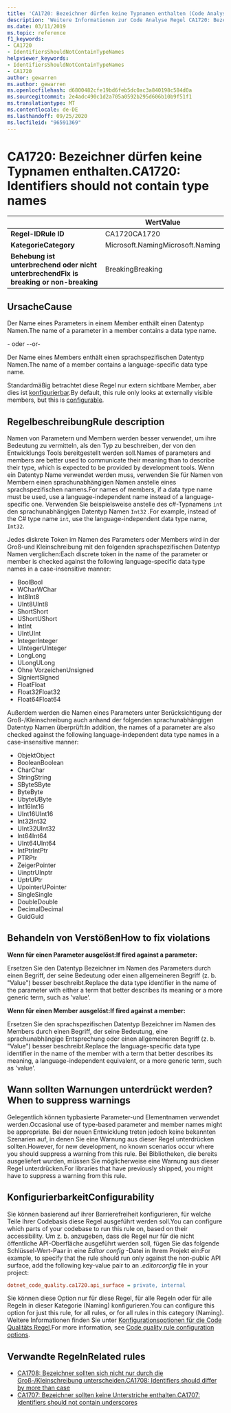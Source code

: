 ```yaml
---
title: 'CA1720: Bezeichner dürfen keine Typnamen enthalten (Code Analyse)'
description: 'Weitere Informationen zur Code Analyse Regel CA1720: Bezeichner dürfen keine Typnamen enthalten.'
ms.date: 03/11/2019
ms.topic: reference
f1_keywords:
- CA1720
- IdentifiersShouldNotContainTypeNames
helpviewer_keywords:
- IdentifiersShouldNotContainTypeNames
- CA1720
author: gewarren
ms.author: gewarren
ms.openlocfilehash: d6800482cfe19bd6feb5dc0ac3a840198c584d0a
ms.sourcegitcommit: 2e4adc490c1d2a705a0592b295d606b10b9f51f1
ms.translationtype: MT
ms.contentlocale: de-DE
ms.lasthandoff: 09/25/2020
ms.locfileid: "96591369"
---
```

# <a name="ca1720-identifiers-should-not-contain-type-names"></a><span data-ttu-id="3a07f-103">CA1720: Bezeichner dürfen keine Typnamen enthalten.</span><span class="sxs-lookup"><span data-stu-id="3a07f-103">CA1720: Identifiers should not contain type names</span></span>

| | <span data-ttu-id="3a07f-104">Wert</span><span class="sxs-lookup"><span data-stu-id="3a07f-104">Value</span></span> |
|-|-|
| <span data-ttu-id="3a07f-105">**Regel-ID**</span><span class="sxs-lookup"><span data-stu-id="3a07f-105">**Rule ID**</span></span> |<span data-ttu-id="3a07f-106">CA1720</span><span class="sxs-lookup"><span data-stu-id="3a07f-106">CA1720</span></span>|
| <span data-ttu-id="3a07f-107">**Kategorie**</span><span class="sxs-lookup"><span data-stu-id="3a07f-107">**Category**</span></span> |<span data-ttu-id="3a07f-108">Microsoft.Naming</span><span class="sxs-lookup"><span data-stu-id="3a07f-108">Microsoft.Naming</span></span>|
| <span data-ttu-id="3a07f-109">**Behebung ist unterbrechend oder nicht unterbrechend**</span><span class="sxs-lookup"><span data-stu-id="3a07f-109">**Fix is breaking or non-breaking**</span></span> |<span data-ttu-id="3a07f-110">Breaking</span><span class="sxs-lookup"><span data-stu-id="3a07f-110">Breaking</span></span>|

## <a name="cause"></a><span data-ttu-id="3a07f-111">Ursache</span><span class="sxs-lookup"><span data-stu-id="3a07f-111">Cause</span></span>

<span data-ttu-id="3a07f-112">Der Name eines Parameters in einem Member enthält einen Datentyp Namen.</span><span class="sxs-lookup"><span data-stu-id="3a07f-112">The name of a parameter in a member contains a data type name.</span></span>

<span data-ttu-id="3a07f-113">- oder -</span><span class="sxs-lookup"><span data-stu-id="3a07f-113">-or-</span></span>

<span data-ttu-id="3a07f-114">Der Name eines Members enthält einen sprachspezifischen Datentyp Namen.</span><span class="sxs-lookup"><span data-stu-id="3a07f-114">The name of a member contains a language-specific data type name.</span></span>

<span data-ttu-id="3a07f-115">Standardmäßig betrachtet diese Regel nur extern sichtbare Member, aber dies ist [konfigurierbar](#configurability).</span><span class="sxs-lookup"><span data-stu-id="3a07f-115">By default, this rule only looks at externally visible members, but this is [configurable](#configurability).</span></span>

## <a name="rule-description"></a><span data-ttu-id="3a07f-116">Regelbeschreibung</span><span class="sxs-lookup"><span data-stu-id="3a07f-116">Rule description</span></span>

<span data-ttu-id="3a07f-117">Namen von Parametern und Membern werden besser verwendet, um ihre Bedeutung zu vermitteln, als den Typ zu beschreiben, der von den Entwicklungs Tools bereitgestellt werden soll.</span><span class="sxs-lookup"><span data-stu-id="3a07f-117">Names of parameters and members are better used to communicate their meaning than to describe their type, which is expected to be provided by development tools.</span></span> <span data-ttu-id="3a07f-118">Wenn ein Datentyp Name verwendet werden muss, verwenden Sie für Namen von Membern einen sprachunabhängigen Namen anstelle eines sprachspezifischen namens.</span><span class="sxs-lookup"><span data-stu-id="3a07f-118">For names of members, if a data type name must be used, use a language-independent name instead of a language-specific one.</span></span> <span data-ttu-id="3a07f-119">Verwenden Sie beispielsweise anstelle des c#-Typnamens `int` den sprachunabhängigen Datentyp Namen `Int32` .</span><span class="sxs-lookup"><span data-stu-id="3a07f-119">For example, instead of the C# type name `int`, use the language-independent data type name, `Int32`.</span></span>

<span data-ttu-id="3a07f-120">Jedes diskrete Token im Namen des Parameters oder Members wird in der Groß-und Kleinschreibung mit den folgenden sprachspezifischen Datentyp Namen verglichen:</span><span class="sxs-lookup"><span data-stu-id="3a07f-120">Each discrete token in the name of the parameter or member is checked against the following language-specific data type names in a case-insensitive manner:</span></span>

- <span data-ttu-id="3a07f-121">Bool</span><span class="sxs-lookup"><span data-stu-id="3a07f-121">Bool</span></span>
- <span data-ttu-id="3a07f-122">WChar</span><span class="sxs-lookup"><span data-stu-id="3a07f-122">WChar</span></span>
- <span data-ttu-id="3a07f-123">Int8</span><span class="sxs-lookup"><span data-stu-id="3a07f-123">Int8</span></span>
- <span data-ttu-id="3a07f-124">UInt8</span><span class="sxs-lookup"><span data-stu-id="3a07f-124">UInt8</span></span>
- <span data-ttu-id="3a07f-125">Short</span><span class="sxs-lookup"><span data-stu-id="3a07f-125">Short</span></span>
- <span data-ttu-id="3a07f-126">UShort</span><span class="sxs-lookup"><span data-stu-id="3a07f-126">UShort</span></span>
- <span data-ttu-id="3a07f-127">Int</span><span class="sxs-lookup"><span data-stu-id="3a07f-127">Int</span></span>
- <span data-ttu-id="3a07f-128">UInt</span><span class="sxs-lookup"><span data-stu-id="3a07f-128">UInt</span></span>
- <span data-ttu-id="3a07f-129">Integer</span><span class="sxs-lookup"><span data-stu-id="3a07f-129">Integer</span></span>
- <span data-ttu-id="3a07f-130">UInteger</span><span class="sxs-lookup"><span data-stu-id="3a07f-130">UInteger</span></span>
- <span data-ttu-id="3a07f-131">Long</span><span class="sxs-lookup"><span data-stu-id="3a07f-131">Long</span></span>
- <span data-ttu-id="3a07f-132">ULong</span><span class="sxs-lookup"><span data-stu-id="3a07f-132">ULong</span></span>
- <span data-ttu-id="3a07f-133">Ohne Vorzeichen</span><span class="sxs-lookup"><span data-stu-id="3a07f-133">Unsigned</span></span>
- <span data-ttu-id="3a07f-134">Signiert</span><span class="sxs-lookup"><span data-stu-id="3a07f-134">Signed</span></span>
- <span data-ttu-id="3a07f-135">Float</span><span class="sxs-lookup"><span data-stu-id="3a07f-135">Float</span></span>
- <span data-ttu-id="3a07f-136">Float32</span><span class="sxs-lookup"><span data-stu-id="3a07f-136">Float32</span></span>
- <span data-ttu-id="3a07f-137">Float64</span><span class="sxs-lookup"><span data-stu-id="3a07f-137">Float64</span></span>

<span data-ttu-id="3a07f-138">Außerdem werden die Namen eines Parameters unter Berücksichtigung der Groß-/Kleinschreibung auch anhand der folgenden sprachunabhängigen Datentyp Namen überprüft:</span><span class="sxs-lookup"><span data-stu-id="3a07f-138">In addition, the names of a parameter are also checked against the following language-independent data type names in a case-insensitive manner:</span></span>

- <span data-ttu-id="3a07f-139">Objekt</span><span class="sxs-lookup"><span data-stu-id="3a07f-139">Object</span></span>
- <span data-ttu-id="3a07f-140">Boolean</span><span class="sxs-lookup"><span data-stu-id="3a07f-140">Boolean</span></span>
- <span data-ttu-id="3a07f-141">Char</span><span class="sxs-lookup"><span data-stu-id="3a07f-141">Char</span></span>
- <span data-ttu-id="3a07f-142">String</span><span class="sxs-lookup"><span data-stu-id="3a07f-142">String</span></span>
- <span data-ttu-id="3a07f-143">SByte</span><span class="sxs-lookup"><span data-stu-id="3a07f-143">SByte</span></span>
- <span data-ttu-id="3a07f-144">Byte</span><span class="sxs-lookup"><span data-stu-id="3a07f-144">Byte</span></span>
- <span data-ttu-id="3a07f-145">Ubyte</span><span class="sxs-lookup"><span data-stu-id="3a07f-145">UByte</span></span>
- <span data-ttu-id="3a07f-146">Int16</span><span class="sxs-lookup"><span data-stu-id="3a07f-146">Int16</span></span>
- <span data-ttu-id="3a07f-147">UInt16</span><span class="sxs-lookup"><span data-stu-id="3a07f-147">UInt16</span></span>
- <span data-ttu-id="3a07f-148">Int32</span><span class="sxs-lookup"><span data-stu-id="3a07f-148">Int32</span></span>
- <span data-ttu-id="3a07f-149">UInt32</span><span class="sxs-lookup"><span data-stu-id="3a07f-149">UInt32</span></span>
- <span data-ttu-id="3a07f-150">Int64</span><span class="sxs-lookup"><span data-stu-id="3a07f-150">Int64</span></span>
- <span data-ttu-id="3a07f-151">UInt64</span><span class="sxs-lookup"><span data-stu-id="3a07f-151">UInt64</span></span>
- <span data-ttu-id="3a07f-152">IntPtr</span><span class="sxs-lookup"><span data-stu-id="3a07f-152">IntPtr</span></span>
- <span data-ttu-id="3a07f-153">PTR</span><span class="sxs-lookup"><span data-stu-id="3a07f-153">Ptr</span></span>
- <span data-ttu-id="3a07f-154">Zeiger</span><span class="sxs-lookup"><span data-stu-id="3a07f-154">Pointer</span></span>
- <span data-ttu-id="3a07f-155">Uinptr</span><span class="sxs-lookup"><span data-stu-id="3a07f-155">UInptr</span></span>
- <span data-ttu-id="3a07f-156">Uptr</span><span class="sxs-lookup"><span data-stu-id="3a07f-156">UPtr</span></span>
- <span data-ttu-id="3a07f-157">Upointer</span><span class="sxs-lookup"><span data-stu-id="3a07f-157">UPointer</span></span>
- <span data-ttu-id="3a07f-158">Single</span><span class="sxs-lookup"><span data-stu-id="3a07f-158">Single</span></span>
- <span data-ttu-id="3a07f-159">Double</span><span class="sxs-lookup"><span data-stu-id="3a07f-159">Double</span></span>
- <span data-ttu-id="3a07f-160">Decimal</span><span class="sxs-lookup"><span data-stu-id="3a07f-160">Decimal</span></span>
- <span data-ttu-id="3a07f-161">Guid</span><span class="sxs-lookup"><span data-stu-id="3a07f-161">Guid</span></span>

## <a name="how-to-fix-violations"></a><span data-ttu-id="3a07f-162">Behandeln von Verstößen</span><span class="sxs-lookup"><span data-stu-id="3a07f-162">How to fix violations</span></span>

<span data-ttu-id="3a07f-163">**Wenn für einen Parameter ausgelöst:**</span><span class="sxs-lookup"><span data-stu-id="3a07f-163">**If fired against a parameter:**</span></span>

<span data-ttu-id="3a07f-164">Ersetzen Sie den Datentyp Bezeichner im Namen des Parameters durch einen Begriff, der seine Bedeutung oder einen allgemeineren Begriff (z. b. "Value") besser beschreibt.</span><span class="sxs-lookup"><span data-stu-id="3a07f-164">Replace the data type identifier in the name of the parameter with either a term that better describes its meaning or a more generic term, such as 'value'.</span></span>

<span data-ttu-id="3a07f-165">**Wenn für einen Member ausgelöst:**</span><span class="sxs-lookup"><span data-stu-id="3a07f-165">**If fired against a member:**</span></span>

<span data-ttu-id="3a07f-166">Ersetzen Sie den sprachspezifischen Datentyp Bezeichner im Namen des Members durch einen Begriff, der seine Bedeutung, eine sprachunabhängige Entsprechung oder einen allgemeineren Begriff (z. b. "Value") besser beschreibt.</span><span class="sxs-lookup"><span data-stu-id="3a07f-166">Replace the language-specific data type identifier in the name of the member with a term that better describes its meaning, a language-independent equivalent, or a more generic term, such as 'value'.</span></span>

## <a name="when-to-suppress-warnings"></a><span data-ttu-id="3a07f-167">Wann sollten Warnungen unterdrückt werden?</span><span class="sxs-lookup"><span data-stu-id="3a07f-167">When to suppress warnings</span></span>

<span data-ttu-id="3a07f-168">Gelegentlich können typbasierte Parameter-und Elementnamen verwendet werden.</span><span class="sxs-lookup"><span data-stu-id="3a07f-168">Occasional use of type-based parameter and member names might be appropriate.</span></span> <span data-ttu-id="3a07f-169">Bei der neuen Entwicklung treten jedoch keine bekannten Szenarien auf, in denen Sie eine Warnung aus dieser Regel unterdrücken sollten.</span><span class="sxs-lookup"><span data-stu-id="3a07f-169">However, for new development, no known scenarios occur where you should suppress a warning from this rule.</span></span> <span data-ttu-id="3a07f-170">Bei Bibliotheken, die bereits ausgeliefert wurden, müssen Sie möglicherweise eine Warnung aus dieser Regel unterdrücken.</span><span class="sxs-lookup"><span data-stu-id="3a07f-170">For libraries that have previously shipped, you might have to suppress a warning from this rule.</span></span>

## <a name="configurability"></a><span data-ttu-id="3a07f-171">Konfigurierbarkeit</span><span class="sxs-lookup"><span data-stu-id="3a07f-171">Configurability</span></span>

<span data-ttu-id="3a07f-172">Sie können basierend auf ihrer Barrierefreiheit konfigurieren, für welche Teile Ihrer Codebasis diese Regel ausgeführt werden soll.</span><span class="sxs-lookup"><span data-stu-id="3a07f-172">You can configure which parts of your codebase to run this rule on, based on their accessibility.</span></span> <span data-ttu-id="3a07f-173">Um z. b. anzugeben, dass die Regel nur für die nicht öffentliche API-Oberfläche ausgeführt werden soll, fügen Sie das folgende Schlüssel-Wert-Paar in eine *Editor config* -Datei in Ihrem Projekt ein:</span><span class="sxs-lookup"><span data-stu-id="3a07f-173">For example, to specify that the rule should run only against the non-public API surface, add the following key-value pair to an *.editorconfig* file in your project:</span></span>

```ini
dotnet_code_quality.ca1720.api_surface = private, internal
```

<span data-ttu-id="3a07f-174">Sie können diese Option nur für diese Regel, für alle Regeln oder für alle Regeln in dieser Kategorie (Naming) konfigurieren.</span><span class="sxs-lookup"><span data-stu-id="3a07f-174">You can configure this option for just this rule, for all rules, or for all rules in this category (Naming).</span></span> <span data-ttu-id="3a07f-175">Weitere Informationen finden Sie unter [Konfigurationsoptionen für die Code Qualitäts Regel](../code-quality-rule-options.md).</span><span class="sxs-lookup"><span data-stu-id="3a07f-175">For more information, see [Code quality rule configuration options](../code-quality-rule-options.md).</span></span>

## <a name="related-rules"></a><span data-ttu-id="3a07f-176">Verwandte Regeln</span><span class="sxs-lookup"><span data-stu-id="3a07f-176">Related rules</span></span>

- [<span data-ttu-id="3a07f-177">CA1708: Bezeichner sollten sich nicht nur durch die Groß-/Kleinschreibung unterscheiden.</span><span class="sxs-lookup"><span data-stu-id="3a07f-177">CA1708: Identifiers should differ by more than case</span></span>](ca1708.md)
- [<span data-ttu-id="3a07f-178">CA1707: Bezeichner sollten keine Unterstriche enthalten.</span><span class="sxs-lookup"><span data-stu-id="3a07f-178">CA1707: Identifiers should not contain underscores</span></span>](ca1707.md)
